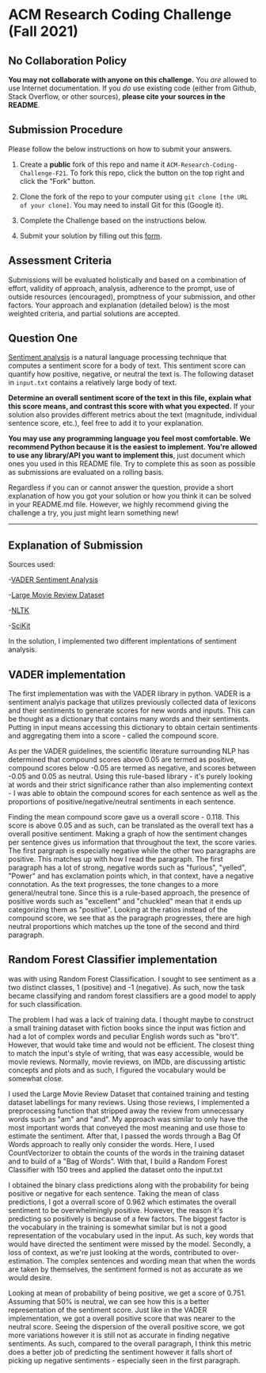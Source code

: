 # ACM Research Coding Challenge (Fall 2021)

## [](https://github.com/ACM-Research/Coding-Challenge-F21#no-collaboration-policy)No Collaboration Policy

**You may not collaborate with anyone on this challenge.**  You  _are_  allowed to use Internet documentation. If you  _do_  use existing code (either from Github, Stack Overflow, or other sources),  **please cite your sources in the README**.

## [](https://github.com/ACM-Research/Coding-Challenge-F21#submission-procedure)Submission Procedure

Please follow the below instructions on how to submit your answers.

1.  Create a  **public**  fork of this repo and name it  `ACM-Research-Coding-Challenge-F21`. To fork this repo, click the button on the top right and click the "Fork" button.

2.  Clone the fork of the repo to your computer using  `git clone [the URL of your clone]`. You may need to install Git for this (Google it).

3.  Complete the Challenge based on the instructions below.

4.  Submit your solution by filling out this [form](https://acmutd.typeform.com/to/zF1IcBGR).

## Assessment Criteria 

Submissions will be evaluated holistically and based on a combination of effort, validity of approach, analysis, adherence to the prompt, use of outside resources (encouraged), promptness of your submission, and other factors. Your approach and explanation (detailed below) is the most weighted criteria, and partial solutions are accepted. 

## [](https://github.com/ACM-Research/Coding-Challenge-S21#question-one)Question One

[Sentiment analysis](https://en.wikipedia.org/wiki/Sentiment_analysis) is a natural language processing technique that computes a sentiment score for a body of text. This sentiment score can quantify how positive, negative, or neutral the text is. The following dataset in  `input.txt`  contains a relatively large body of text.

**Determine an overall sentiment score of the text in this file, explain what this score means, and contrast this score with what you expected.**  If your solution also provides different metrics about the text (magnitude, individual sentence score, etc.), feel free to add it to your explanation.   

**You may use any programming language you feel most comfortable. We recommend Python because it is the easiest to implement. You're allowed to use any library/API you want to implement this**, just document which ones you used in this README file. Try to complete this as soon as possible as submissions are evaluated on a rolling basis.

Regardless if you can or cannot answer the question, provide a short explanation of how you got your solution or how you think it can be solved in your README.md file. However, we highly recommend giving the challenge a try, you just might learn something new!


----------------------------------------------------------------------------------------------------------------
## Explanation of Submission
Sources used:

-[VADER Sentiment Analysis](https://github.com/cjhutto/vaderSentiment#introduction)

-[Large Movie Review Dataset](https://ai.stanford.edu/~amaas/data/sentiment/)

-[NLTK](https://www.nltk.org/)

-[SciKit](https://scikit-learn.org/stable/modules/classes.html)


In the solution, I implemented two different implentations of sentiment analysis. 

## VADER implementation 
The first implementation was with the VADER library in python. VADER is a sentiment analyis package
that utilizes previously collected data of lexicons and their sentiments to generate scores for new
words and inputs. This can be thought as a dictionary that contains many words and their sentiments. Putting in input means accessing this dictionary to obtain certain sentiments and aggregating them into a score - called the compound score. 

As per the VADER guidelines,
the scientific literature surrounding NLP has determined that compound scores above 0.05 are termed as positive,
compound scores below -0.05 are termed as negative, and scores between -0.05 and 0.05 as neutral. Using
this rule-based library - it's purely looking at words and their strict significance rather than also 
implementing context - I was able to obtain the compound scores for each sentence as well as the 
proportions of positive/negative/neutral sentiments in each sentence.

Finding the mean compound score gave us a overall score - 0.118. This score is above 0.05 and as such, can be
translated as the overall text has a overall positive sentiment. Making a graph of how the sentiment changes per
sentence gives us information that throughout the text, the score varies. The first pargraph is especially negative while the other two paragraphs are positive. This matches up with how I read the paragraph. The first paragraph has a lot of strong, negative words such as "furious", "yelled", "Power" and has exclamation points 
which, in that context, have a negative connotation. As the text progresses, the tone changes to a more general/neutral tone. Since this is a rule-based approach, the presence of positive words such as "excellent" and "chuckled" mean that it ends up categorizing them as "positive". Looking at the ratios instead of the compound score, we see that as the paragraph progresses, there are high neutral proportions which matches up the tone of the second and third paragraph.

## Random Forest Classifier implementation
 was with using Random Forest Classification. I sought to see sentiment as a two distinct classes, 1 (positive) and -1 (negative). As such, now the task became classifying and random forest classifiers are a good model to apply for such classification. 

The problem I had was a lack of training data. I thought maybe to construct a small training dataset with fiction books since the input was fiction and had a lot of complex words and peculiar English words such as "bro't". However, that would take time and would not be efficient. The closest thing to match the input's style of writing, that was easy accessible, would be movie reviews. Normally, movie reviews, on IMDb, are discussing artistic concepts and plots and as such, I figured the vocabulary would be somewhat close.

I used the Large Movie Review Dataset that contained training and testing dataset labellings for many reviews.
Using those reviews, I implemented a preprocessing function that stripped away the review from unnecessary words such as "am" and "and". My approach was similar to only have the most important words that conveyed the most meaning and use those to estimate the sentiment. After that, I passed the words through a Bag Of Words approach to really only consider the words. Here, I used CountVectorizer to obtain the counts of the words in the training dataset and to build of a "Bag of Words". With that, I build a Random Forest Classifier with 150 trees and applied the dataset onto the input.txt

I obtained the binary class predictions along with the probability for being positive or negative for each sentence. Taking the mean of class predictions, I got a overrall score of 0.962 which estimates the overall sentiment to be overwhelmingly positive. However, the reason it's predicting so positively is because of a few factors. The biggest factor is the vocabulary in the training is somewhat similar but is not a good representation of the vocabulary used in the input. As such, key words that would have directed the sentiment were missed by the model. Secondly, a loss of context, as we're just looking at the words, contributed to over-estimation. The complex sentences and wording mean that when the words are taken by themselves, the sentiment formed is not as accurate as we would desire.

Looking at mean of probability of being positive, we get a score of 0.751. Assuming that 50% is neutral, we can see how this is a better representation of the sentiment score. Just like in the VADER implementation, we got a overall positive score that was nearer to the neutral score. Seeing the dispersion of the overall positive score, we got more variations however it is still not as accurate in finding negative sentiments. As such, compared to the overall paragraph, I think this metric does a better job of predicting the sentiment however it falls short of picking up negative sentiments - especially seen in the first paragraph. 